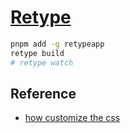 # [Retype](https://retype.com)

```sh
pnpm add -g retypeapp
retype build
# retype watch
```

## Reference

- [how customize the css](https://github.com/retypeapp/retype/issues/610)